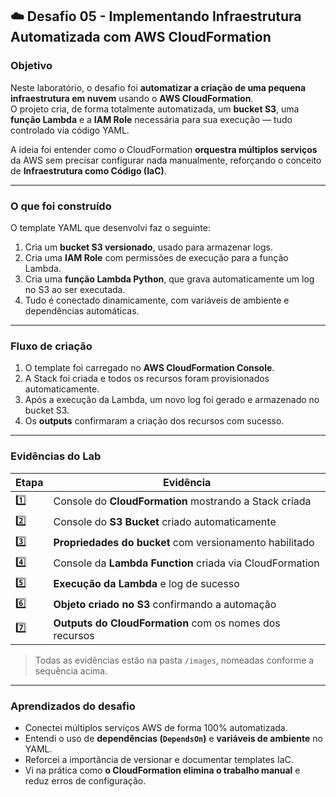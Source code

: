 ## ☁️ Desafio 05 - Implementando Infraestrutura Automatizada com AWS CloudFormation

### Objetivo
Neste laboratório, o desafio foi **automatizar a criação de uma pequena infraestrutura em nuvem** usando o **AWS CloudFormation**.  
O projeto cria, de forma totalmente automatizada, um **bucket S3**, uma **função Lambda** e a **IAM Role** necessária para sua execução — tudo controlado via código YAML.

A ideia foi entender como o CloudFormation **orquestra múltiplos serviços** da AWS sem precisar configurar nada manualmente, reforçando o conceito de **Infraestrutura como Código (IaC)**.

---

### O que foi construído
O template YAML que desenvolvi faz o seguinte:

1. Cria um **bucket S3 versionado**, usado para armazenar logs.  
2. Cria uma **IAM Role** com permissões de execução para a função Lambda.  
3. Cria uma **função Lambda Python**, que grava automaticamente um log no S3 ao ser executada.  
4. Tudo é conectado dinamicamente, com variáveis de ambiente e dependências automáticas.

---

### Fluxo de criação
1. O template foi carregado no **AWS CloudFormation Console**.  
2. A Stack foi criada e todos os recursos foram provisionados automaticamente.  
3. Após a execução da Lambda, um novo log foi gerado e armazenado no bucket S3.  
4. Os **outputs** confirmaram a criação dos recursos com sucesso.

---

### Evidências do Lab

| Etapa | Evidência |
|-------|------------|
| 1️⃣ | Console do **CloudFormation** mostrando a Stack criada |
| 2️⃣ | Console do **S3 Bucket** criado automaticamente |
| 3️⃣ | **Propriedades do bucket** com versionamento habilitado |
| 4️⃣ | Console da **Lambda Function** criada via CloudFormation |
| 5️⃣ | **Execução da Lambda** e log de sucesso |
| 6️⃣ | **Objeto criado no S3** confirmando a automação |
| 7️⃣ | **Outputs do CloudFormation** com os nomes dos recursos |

> Todas as evidências estão na pasta `/images`, nomeadas conforme a sequência acima.

---

### Aprendizados do desafio
- Conectei múltiplos serviços AWS de forma 100% automatizada.  
- Entendi o uso de **dependências (`DependsOn`)** e **variáveis de ambiente** no YAML.  
- Reforcei a importância de versionar e documentar templates IaC.  
- Vi na prática como **o CloudFormation elimina o trabalho manual** e reduz erros de configuração.